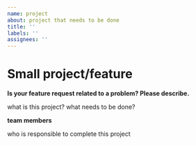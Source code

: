 ```yaml
---
name: project
about: project that needs to be done
title: ''
labels: ''
assignees: ''
---
```


# Small project/feature

**Is your feature request related to a problem? Please describe.**

what is this project? what needs to be done?


**team members**

who is responsible to complete this project